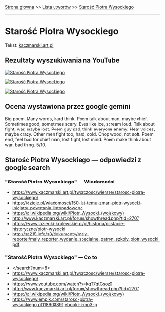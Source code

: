 [Strona głowna](../index.md) >> [Lista utworów](../list.md) >> [Starość Piotra Wysockiego](557.md)

---

# Starość Piotra Wysockiego

Tekst: [kaczmarski.art.pl](https://www.kaczmarski.art.pl/tworczosc/wiersze/starosc-piotra-wysockiego/)

## Rezultaty wyszukiwania na YouTube

[![Starość Piotra Wysockiego](http://img.youtube.com/vi/kgT7gtGsoz0/0.jpg)](https://www.youtube.com/watch?v=kgT7gtGsoz0 "Kaczmarski - Starość Piotra Wysockiego - YouTube")

[![Starość Piotra Wysockiego](http://img.youtube.com/vi/DDT9oA0MwX0/0.jpg)](https://www.youtube.com/watch?v=DDT9oA0MwX0 "Starosc Piotra Wysockiego - YouTube")

[![Starość Piotra Wysockiego](http://img.youtube.com/vi/kcxEu2IVT0c/0.jpg)](https://www.youtube.com/watch?v=kcxEu2IVT0c "Kaczmarski - Zbroja - YouTube")

## Ocena wystawiona przez google gemini

Big poem. Many words, hard think. Poem talk about man, maybe chief. Sometimes good, sometimes scary. Eyes like ice, scream loud. Talk about fight, war, maybe lost. Poem guy sad, think everyone enemy. Hear voices, maybe crazy. Other men fight too, hard, cold. Chop wood, not soft. Poem end, feel bad for chief man, lost fight, lost mind. Poem make think about war, bad thing. 5/10. 


## Starość Piotra Wysockiego — odpowiedzi z google search

### "Starość Piotra Wysockiego" — Wiadomości

 - <https://www.kaczmarski.art.pl/tworczosc/wiersze/starosc-piotra-wysockiego/>
 - <https://dzieje.pl/wiadomosci/150-lat-temu-zmarl-piotr-wysocki-inicjator-powstania-listopadowego>
 - <https://pl.wikipedia.org/wiki/Piotr_Wysocki_(wojskowy)>
 - <http://www.kaczmarski.art.pl/forum/showthread.php?tid=2707>
 - <https://www.lazienki-krolewskie.pl/pl/historia/postacie-historyczne/piotr-wysocki>
 - <http://sp215.info/s3/dokumenty/maly-reporter/maly_reporter_wydanie_specjalne_patron_szkoly_piotr_wysocki.pdf>

### "Starość Piotra Wysockiego" — Co to

 - </search?num=8>
 - <https://www.kaczmarski.art.pl/tworczosc/wiersze/starosc-piotra-wysockiego/>
 - <https://www.youtube.com/watch?v=kgT7gtGsoz0>
 - <http://www.kaczmarski.art.pl/forum/showthread.php?tid=2707>
 - <https://pl.wikipedia.org/wiki/Piotr_Wysocki_(wojskowy)>
 - <https://www.empik.com/starosc-piotra-wysockiego,p1118908891,ebooki-i-mp3-p>

